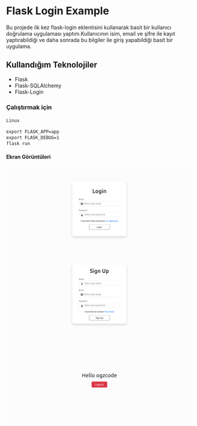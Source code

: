 # Flask Login Example
Bu projede ilk kez flask-login eklentisini kullanarak basit bir kullanıcı doğrulama uygulaması yaptım.Kullanıcının isim, email ve şifre ile kayıt yaptırabildiği ve daha sonrada bu bilgiler ile giriş yapabildiği basit bir uygulama.

## Kullandığım Teknolojiler
* Flask
* Flask-SQLAlchemy
* Flask-Login

### Çalıştırmak için
`Linux`
```
export FLASK_APP=app
export FLASK_DEBUG=1
flask run
```

#### Ekran Görüntüleri
<img src="./screenshot/login.png"/>
<img src="./screenshot/signup.png"/>
<img src="./screenshot/main.png"/>